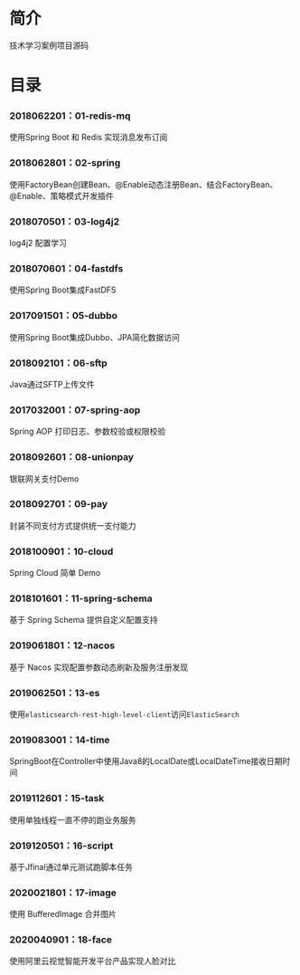 # 简介 

技术学习案例项目源码

# 目录 

### 2018062201：01-redis-mq<br>

使用Spring Boot 和 Redis 实现消息发布订阅

### 2018062801：02-spring<br>

使用FactoryBean创建Bean、@Enable动态注册Bean、结合FactoryBean、@Enable、策略模式开发插件

### 2018070501：03-log4j2<br>

log4j2 配置学习

### 2018070601：04-fastdfs<br>

使用Spring Boot集成FastDFS

### 2017091501：05-dubbo<br>

使用Spring Boot集成Dubbo、JPA简化数据访问

### 2018092101：06-sftp<br>

Java通过SFTP上传文件

### 2017032001：07-spring-aop<br>

Spring AOP 打印日志、参数校验或权限校验

### 2018092601：08-unionpay<br>

银联网关支付Demo

### 2018092701：09-pay<br>

封装不同支付方式提供统一支付能力

### 2018100901：10-cloud<br>

Spring Cloud 简单 Demo

### 2018101601：11-spring-schema<br>

基于 Spring Schema 提供自定义配置支持

### 2019061801：12-nacos

基于 Nacos 实现配置参数动态刷新及服务注册发现

### 2019062501：13-es

使用`elasticsearch-rest-high-level-client`访问`ElasticSearch`

### 2019083001：14-time

SpringBoot在Controller中使用Java8的LocalDate或LocalDateTime接收日期时间

### 2019112601：15-task

使用单独线程一直不停的跑业务服务

### 2019120501：16-script

基于Jfinal通过单元测试跑脚本任务

### 2020021801：17-image

使用 BufferedImage 合并图片

### 2020040901：18-face

使用阿里云视觉智能开发平台产品实现人脸对比
